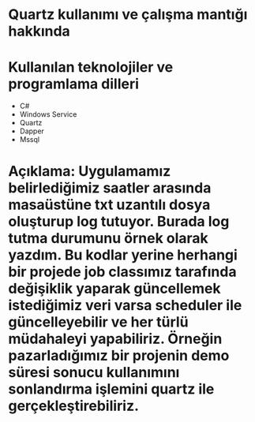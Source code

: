 # Quartz kullanımı ve çalışma mantığı hakkında

# Kullanılan teknolojiler ve programlama dilleri
- C#
- Windows Service
- Quartz
- Dapper
- Mssql

# Açıklama: Uygulamamız belirlediğimiz saatler arasında masaüstüne txt uzantılı dosya oluşturup log tutuyor. Burada log tutma durumunu örnek olarak yazdım. Bu kodlar yerine herhangi bir projede job classımız tarafında değişiklik yaparak güncellemek istediğimiz veri varsa scheduler ile güncelleyebilir ve her türlü müdahaleyi yapabiliriz. Örneğin pazarladığımız bir projenin demo süresi sonucu kullanımını sonlandırma işlemini quartz ile gerçekleştirebiliriz.
